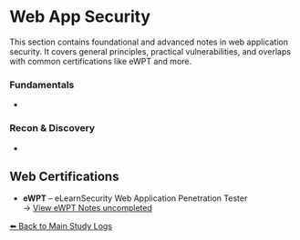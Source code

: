 #  Web App Security

This section contains foundational and advanced notes in web application security. It covers general principles, practical vulnerabilities, and overlaps with common certifications like eWPT and more.

###  Fundamentals
- 
###  Recon & Discovery
- 

##  Web Certifications
- **eWPT** – eLearnSecurity Web Application Penetration Tester  
  → [View eWPT Notes uncompleted]() 



[⬅️ Back to Main Study Logs](../)
